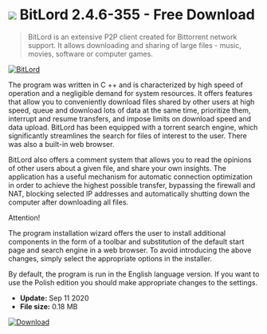 # ![](https://cdn.softexe.net/static/icon/e/bitlord-8936.png) BitLord 2.4.6-355 - Free Download

> BitLord is an extensive P2P client created for Bittorrent network support. It allows downloading and sharing of large files - music, movies, software or computer games.

[![BitLord](https://gallery.dpcdn.pl/imgc/Tools/9001/g_-_420x350_1.5_-_x20130313123501_00.png)](https://softexe.net/win/internet/torrent-client/bitlord:hacf.html)

The program was written in C ++ and is characterized by high speed of operation and a negligible demand for system resources. It offers features that allow you to conveniently download files shared by other users at high speed, queue and download lots of data at the same time, prioritize them, interrupt and resume transfers, and impose limits on download speed and data upload. BitLord has been equipped with a torrent search engine, which significantly streamlines the search for files of interest to the user. There was also a built-in web browser.
 
 
 BitLord also offers a comment system that allows you to read the opinions of other users about a given file, and share your own insights. The application has a useful mechanism for automatic connection optimization in order to achieve the highest possible transfer, bypassing the firewall and NAT, blocking selected IP addresses and automatically shutting down the computer after downloading all files. 
 
 Attention!
 
 The program installation wizard offers the user to install additional components in the form of a toolbar and substitution of the default start page and search engine in a web browser. To avoid introducing the above changes, simply select the appropriate options in the installer.
 
 By default, the program is run in the English language version. If you want to use the Polish edition you should make appropriate changes to the settings.


- **Update:** Sep 11 2020
- **File size:** 0.18 MB

[![Download](https://cdn.softexe.net/static/img/download.png)](https://softexe.net/win/internet/torrent-client/bitlord:hacf.html)

